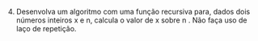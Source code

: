4. Desenvolva um algoritmo com uma função recursiva para, dados dois números inteiros x e
   n, calcula o valor de x sobre n
   . Não faça uso de laço de repetição.
